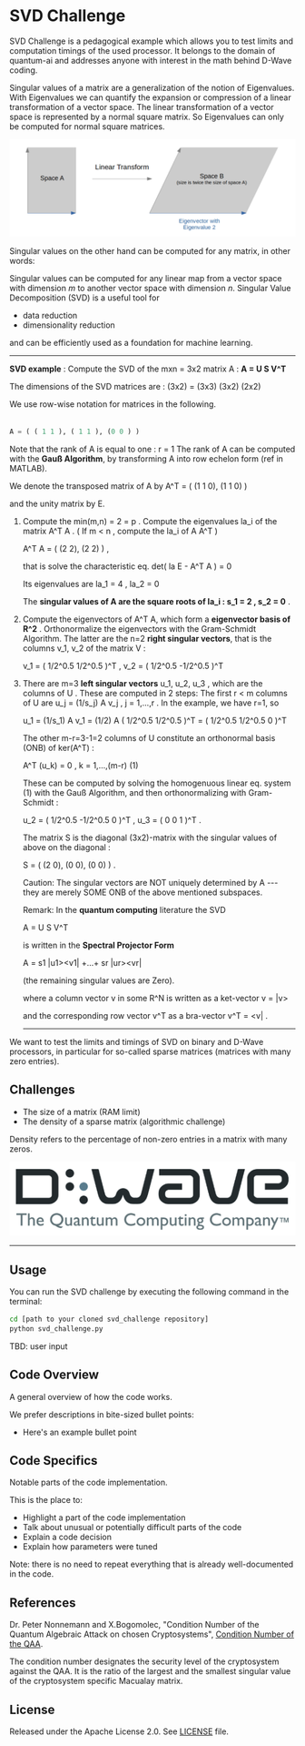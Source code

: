 # SVD Challenge

SVD Challenge is a pedagogical example which allows you to test limits and computation timings of the used processor. 
It belongs to the domain of quantum-ai and addresses anyone with interest in the math behind D-Wave coding.

Singular values of a matrix are a generalization of the notion of Eigenvalues.
With Eigenvalues we can quantify the expansion or compression of a linear transformation of a vector space.
The linear transformation of a vector space is represented by a
normal square matrix. 
So Eigenvalues can only be computed for normal square matrices.

![](images/Eigenvector_and_value.png)

Singular values on the other hand can be computed for any matrix, in other words:

Singular values can be computed for any linear map from a vector space 
with dimension *m* to another vector space with dimension *n*.
Singular Value Decomposition (SVD) is a useful tool for

* data reduction 
* dimensionality reduction

and can be efficiently  used as a foundation for machine learning.
____________________________________________________________________________________________________
**SVD example** : Compute the SVD of the mxn = 3x2 matrix  A  : **A = U S V^T**

The dimensions of the SVD matrices are : (3x2) = (3x3) (3x2) (2x2)

We use row-wise notation for matrices in the following.

```python

A = ( ( 1 1 ), ( 1 1 ), (0 0 ) )
```

Note that the rank of A is equal to one : r = 1
The rank of A can be computed with the **Gauß Algorithm**, by transforming A into row echelon form (ref in MATLAB).

We denote the transposed matrix of A by A^T  = ( (1 1 0), (1 1 0) )    
                                                                                     
 and the unity matrix by E.

1. Compute the min(m,n) = 2 = p .
   Compute the eigenvalues la_i of the matrix A^T A . ( If  m < n , compute the la_i of A A^T )
   
   A^T A  =  ( (2 2), (2 2) )   , 
   
   that is solve the characteristic eq.  det( la E  - A^T A ) = 0
             
   Its eigenvalues are la_1 = 4 , la_2 = 0   
       
   The  **singular values of A are the square roots of la_i : s_1 = 2 , s_2 = 0** .
       

2. Compute the eigenvectors of A^T A, which form a **eigenvector basis of R^2** .
   Orthonormalize the eigenvectors with the Gram-Schmidt Algorithm.
   The latter are the n=2 **right singular vectors**, that is the columns v_1, v_2 of the matrix V :
   
   v_1 = ( 1/2^0.5  1/2^0.5 )^T  ,  v_2 = ( 1/2^0.5  -1/2^0.5 )^T
   
3. There are m=3 **left singular vectors** u_1, u_2, u_3 , which are the columns of U .
   These are computed in 2 steps:
   The first r < m columns of U are u_j = (1/s_j) A v_j , j = 1,...,r .
   In the example, we have r=1, so
                           
   u_1 = (1/s_1) A v_1 = (1/2) A ( 1/2^0.5  1/2^0.5 )^T  =  ( 1/2^0.5  1/2^0.5  0 )^T
   
   The other m-r=3-1=2 columns of U constitute an orthonormal basis (ONB) of ker(A^T) :
   
   A^T (u_k) = 0 , k = 1,...,(m-r)  (1)
   
   These can be computed by solving the homogenuous linear eq. system (1) with the Gauß Algorithm,
   and then orthonormalizing with Gram-Schmidt :
   
   u_2 = ( 1/2^0.5  -1/2^0.5  0 )^T  ,  u_3 = ( 0 0 1 )^T  .
   
   The matrix S is the diagonal (3x2)-matrix with the singular values of above on the diagonal :
   
   S = ( (2 0), (0 0), (0 0) )  .
   
   Caution: The singular vectors are NOT uniquely determined by A --- they are merely SOME ONB of the above mentioned 
   subspaces.
   
   Remark: In the **quantum computing** literature the SVD
   
   A = U S V^T
   
   is written in the **Spectral Projector Form**
   
   A = s1 |u1><v1| +...+ sr |ur><vr|    
   
   (the remaining singular values are Zero).
   
   where a column vector v in some R^N is written as a ket-vector v = |v>
   
   and the corresponding row vector v^T as a bra-vector v^T = <v|  .
   
   ___________________________________________________________________________________

We want to test the limits and timings of SVD on binary and D-Wave processors,
in particular for so-called sparse matrices (matrices with many zero entries).


## Challenges

* The size of a matrix (RAM limit)
* The density of a sparse matrix (algorithmic challenge)

Density refers to the percentage of non-zero entries in a matrix with many zeros.


![D-Wave Logo](dwave_logo.png)

_____________________________________________________________________________________

## Usage

You can run the SVD challenge by executing the following command in the terminal:

```bash
cd [path to your cloned svd_challenge repository]
python svd_challenge.py
```

TBD: user input

## Code Overview

A general overview of how the code works.

We prefer descriptions in bite-sized bullet points:

* Here's an example bullet point

## Code Specifics

Notable parts of the code implementation.

This is the place to:

* Highlight a part of the code implementation
* Talk about unusual or potentially difficult parts of the code
* Explain a code decision
* Explain how parameters were tuned

Note: there is no need to repeat everything that is already well-documented in
the code.

## References

Dr. Peter Nonnemann and X.Bogomolec, "Condition Number of the Quantum Algebraic Attack on chosen Cryptosystems", [Condition Number of the QAA](https://github.com/Quant-X-Security-Coding-GmbH/QAA_Condition_Number).

The condition number designates the security level of the cryptosystem against the QAA. 
It is the ratio of the largest and the smallest singular value of the cryptosystem specific Macualay matrix.

## License

Released under the Apache License 2.0. See [LICENSE](LICENSE) file.
